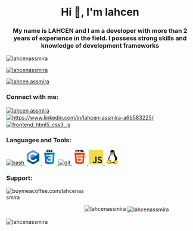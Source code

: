 <h1 align="center">Hi 👋, I'm lahcen</h1>
<h3 align="center">My name is LAHCEN and I am a developer with more than 2 years of experience in the field. I possess strong skills and knowledge of development frameworks</h3>

<p align="left"> <img src="https://komarev.com/ghpvc/?username=lahcenassmira&label=Profile%20views&color=0e75b6&style=flat" alt="lahcenassmira" /> </p>

<p align="left"> <a href="https://github.com/ryo-ma/github-profile-trophy"><img src="https://github-profile-trophy.vercel.app/?username=lahcenassmira" alt="lahcenassmira" /></a> </p>

<p align="left"> <a href="https://twitter.com/lahcen assmira" target="blank"><img src="https://img.shields.io/twitter/follow/lahcen assmira?logo=twitter&style=for-the-badge" alt="lahcen assmira" /></a> </p>

<h3 align="left">Connect with me:</h3>
<p align="left">
<a href="https://twitter.com/lahcen assmira" target="blank"><img align="center" src="https://raw.githubusercontent.com/rahuldkjain/github-profile-readme-generator/master/src/images/icons/Social/twitter.svg" alt="lahcen assmira" height="30" width="40" /></a>
<a href="https://linkedin.com/in/https://www.linkedin.com/in/lahcen-assmira-a6b583225/" target="blank"><img align="center" src="https://raw.githubusercontent.com/rahuldkjain/github-profile-readme-generator/master/src/images/icons/Social/linked-in-alt.svg" alt="https://www.linkedin.com/in/lahcen-assmira-a6b583225/" height="30" width="40" /></a>
<a href="https://instagram.com/frontend_html5_css3_js" target="blank"><img align="center" src="https://raw.githubusercontent.com/rahuldkjain/github-profile-readme-generator/master/src/images/icons/Social/instagram.svg" alt="frontend_html5_css3_js" height="30" width="40" /></a>
</p>

<h3 align="left">Languages and Tools:</h3>
<p align="left"> <a href="https://www.gnu.org/software/bash/" target="_blank" rel="noreferrer"> <img src="https://www.vectorlogo.zone/logos/gnu_bash/gnu_bash-icon.svg" alt="bash" width="40" height="40"/> </a> <a href="https://www.cprogramming.com/" target="_blank" rel="noreferrer"> <img src="https://raw.githubusercontent.com/devicons/devicon/master/icons/c/c-original.svg" alt="c" width="40" height="40"/> </a> <a href="https://www.w3schools.com/css/" target="_blank" rel="noreferrer"> <img src="https://raw.githubusercontent.com/devicons/devicon/master/icons/css3/css3-original-wordmark.svg" alt="css3" width="40" height="40"/> </a> <a href="https://git-scm.com/" target="_blank" rel="noreferrer"> <img src="https://www.vectorlogo.zone/logos/git-scm/git-scm-icon.svg" alt="git" width="40" height="40"/> </a> <a href="https://www.w3.org/html/" target="_blank" rel="noreferrer"> <img src="https://raw.githubusercontent.com/devicons/devicon/master/icons/html5/html5-original-wordmark.svg" alt="html5" width="40" height="40"/> </a> <a href="https://developer.mozilla.org/en-US/docs/Web/JavaScript" target="_blank" rel="noreferrer"> <img src="https://raw.githubusercontent.com/devicons/devicon/master/icons/javascript/javascript-original.svg" alt="javascript" width="40" height="40"/> </a> <a href="https://www.linux.org/" target="_blank" rel="noreferrer"> <img src="https://raw.githubusercontent.com/devicons/devicon/master/icons/linux/linux-original.svg" alt="linux" width="40" height="40"/> </a> </p>

<h3 align="left">Support:</h3>
<p><a href="https://www.buymeacoffee.com/buymeacoffee.com/lahcenassmira"> <img align="left" src="https://cdn.buymeacoffee.com/buttons/v2/default-yellow.png" height="50" width="210" alt="buymeacoffee.com/lahcenassmira" /></a></p><br><br>

<p><img align="left" src="https://github-readme-stats.vercel.app/api/top-langs?username=lahcenassmira&show_icons=true&locale=en&layout=compact" alt="lahcenassmira" /></p>

<p>&nbsp;<img align="center" src="https://github-readme-stats.vercel.app/api?username=lahcenassmira&show_icons=true&locale=en" alt="lahcenassmira" /></p>

<p><img align="center" src="https://github-readme-streak-stats.herokuapp.com/?user=lahcenassmira&" alt="lahcenassmira" /></p>
